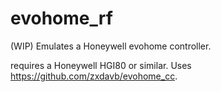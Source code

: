 # evohome_rf

(WIP) Emulates a Honeywell evohome controller.

requires a Honeywell HGI80 or similar. Uses https://github.com/zxdavb/evohome_cc.
